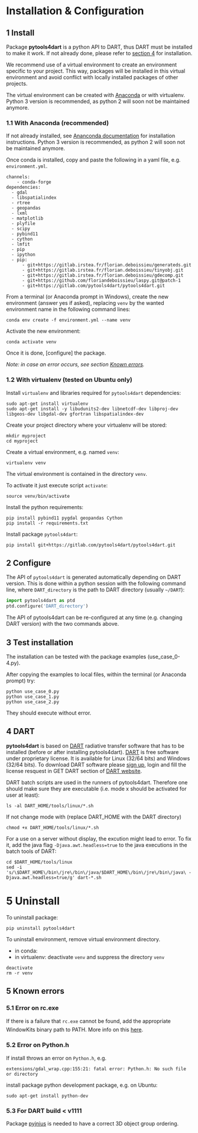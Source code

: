 # Installation & Configuration

## 1 Install

Package __pytools4dart__ is a python API to DART, thus DART must be installed to make it work.
If not already done, please refer to [section 4](#4-dart) for installation.

We recommend use of a virtual environment to create an environment specific to your project.
This way, packages will be installed in this virtual environment and avoid conflict with locally installed packages of other projects.

The virtual environment can be created with [Anaconda](https://www.anaconda.com/distribution)
or with virtualenv. Python 3 version is recommended, as python 2 will soon not be maintained anymore.

### 1.1 With Anaconda (recommended)

If not already installed, see [Ananconda documentation](https://www.anaconda.com/distribution) 
for installation instructions. Python 3 version is recommended, as python 2 will soon not be maintained anymore.
 
Once conda is installed, copy and paste the following in a yaml file, e.g. `environment.yml`.

```
channels:
    - conda-forge
dependencies:
  - gdal
  - libspatialindex
  - rtree
  - geopandas
  - lxml
  - matplotlib
  - plyfile
  - scipy
  - pybind11
  - cython
  - lmfit
  - pip
  - ipython
  - pip:
      - git+https://gitlab.irstea.fr/florian.deboissieu/generateds.git
      - git+https://gitlab.irstea.fr/florian.deboissieu/tinyobj.git
      - git+https://gitlab.irstea.fr/florian.deboissieu/gdecomp.git
      - git+https://github.com/floriandeboissieu/laspy.git@patch-1
      - git+https://gitlab.com/pytools4dart/pytools4dart.git
```

From a terminal (or Anaconda prompt in Windows), create the new environment (answer yes if asked), 
replacing `venv` by the wanted environment name in the following command lines:
```commandline
conda env create -f environment.yml --name venv
```
Activate the new environment:
```commandline
conda activate venv
``` 

Once it is done, [configure] the package.

_Note: in case an error occurs, see section [Known errors](#5-known-errors)._

### 1.2 With virtualenv (tested on Ubuntu only)

Install `virtualenv` and libraries required for `pytools4dart` dependencies:
```commandline
sudo apt-get install virtualenv
sudo apt-get install -y libudunits2-dev libnetcdf-dev libproj-dev libgeos-dev libgdal-dev gfortran libspatialindex-dev
```

Create your project directory where your virtualenv will be stored:
```commandline
mkdir myproject
cd myproject
```

Create a virtual environment, e.g. named `venv`:
```commandline
virtualenv venv
```
The virtual environment is contained in the directory `venv`.

To activate it just execute script `activate`:
```commandline
source venv/bin/activate
```

Install the python requirements:

```
pip install pybind11 pygdal geopandas Cython
pip install -r requirements.txt
```

Install package `pytools4dart`:
```commanline
pip install git+https://gitlab.com/pytools4dart/pytools4dart.git 
```


## 2 Configure

The API of `pytools4dart` is generated automatically depending on DART version.
This is done within a python session with the following command line, 
where `DART_directory` is the path to DART directory (usually `~/DART`):

```python
import pytools4dart as ptd
ptd.configure('DART_directory')
```

The API of pytools4dart can be re-configured at any time (e.g. changing DART version)
with the two commands above.


## 3 Test installation

The installation can be tested with the package examples (use_case_0-4.py).   

After copying the examples to local files, within the terminal (or Anaconda prompt) try:
```commandline
python use_case_0.py
python use_case_1.py
python use_case_2.py
```
They should execute without error.

## 4 DART

**pytools4dart** is based on [DART](http://www.cesbio.ups-tlse.fr/dart/index.php#/) radiative transfer software that has to be installed (before or after installing pytools4dart).
[DART](http://www.cesbio.ups-tlse.fr/dart/index.php#/) is free software under proprietary license. It is available for Linux (32/64 bits) and Windows (32/64 bits). To download DART software please [sign up](http://www.cesbio.ups-tlse.fr/dart/index.php#/getDart), login and fill the license resquest in GET DART section of [DART website](http://www.cesbio.ups-tlse.fr/dart/index.php#/).
 
DART batch scripts are used in the runners of pytools4dart.
Therefore one should make sure they are executable (i.e. mode x should be activated for user at least):
```commandline
ls -al DART_HOME/tools/linux/*.sh 
```

If not change mode with (replace DART_HOME with the DART directory)
```commandline
chmod +x DART_HOME/tools/linux/*.sh
```

For a use on a server without display, the excution might lead to error.
To fix it, add the java flag `-Djava.awt.headless=true` to the java executions in the batch tools of DART:
```commandline
cd $DART_HOME/tools/linux
sed -i 's/\$DART_HOME\/bin\/jre\/bin\/java/$DART_HOME\/bin\/jre\/bin\/java\ -Djava.awt.headless=true/g' dart-*.sh
```

# 5 Uninstall

To uninstall package:
```commandline
pip uninstall pytools4dart
```

To uninstall environment, remove virtual environment directory.

- in conda: 
- in virtualenv: deactivate `venv` and suppress the directory `venv`
```commandline
deactivate
rm -r venv
```


## 5 Known errors

### 5.1 Error on rc.exe

If there is a failure that `rc.exe` cannot be found, add the appropriate WindowKits binary path to PATH.
More info on this [here](https://stackoverflow.com/questions/14372706/visual-studio-cant-build-due-to-rc-exe).

### 5.2 Error on Python.h

If install throws an error on `Python.h`, e.g.
```
extensions/gdal_wrap.cpp:155:21: fatal error: Python.h: No such file or directory
```
install package python development package, e.g. on Ubuntu:
```commandline
sudo apt-get install python-dev
```

### 5.3 For DART build < v1111

Package [pyjnius](https://github.com/kivy/pyjnius) is needed to have a correct 3D object group ordering.

